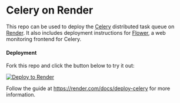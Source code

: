 # Celery on Render

This repo can be used to deploy the [Celery](https://github.com/celery/celery) distributed task queue on [Render](https://render.com). 
It also includes deployment instructions for [Flower](https://github.com/mher/flower), a web monitoring frontend for Celery.

#### Deployment
Fork this repo and click the button below to try it out:

[![Deploy to Render](https://render.com/images/deploy-to-render-button.svg)](https://render.com/deploy)

Follow the guide at https://render.com/docs/deploy-celery for more information.
